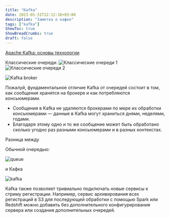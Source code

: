 ```yaml
---
title: "Kafka"
date: 2023-05-31T22:12:18+03:00
description: "Заметка о кафке"
tags: ["kafka"]
ShowToc: true
ShowBreadCrumbs: true
draft: false
---
```


[Apache Kafka: основы технологии](https://habr.com/ru/companies/southbridge/articles/550934/)

Классические очереди:
![Классические очереди 1](https://habrastorage.org/webt/um/l8/-c/uml8-cneukvlbvcimxol6uy_8ee.jpeg)
![Классические очереди 2](https://habrastorage.org/webt/i_/co/3e/i_co3euuq_ri0r87blpae9e4teg.jpeg)

![Kafka broker](https://habrastorage.org/webt/ev/eq/et/eveqetc3tgpfccvfekyr2unfn1k.jpeg)

Пожалуй, фундаментальное отличие Kafka от очередей состоит в том, как сообщения хранятся на брокере и как потребляются консьюмерами.

- Сообщения в Kafka не удаляются брокерами по мере их обработки консьюмерами — данные в Kafka могут храниться днями, неделями, годами.
- Благодаря этому одно и то же сообщение может быть обработано сколько угодно раз разными консьюмерами и в разных контекстах.

Разница между

Обычной очередью:

![queue](https://habrastorage.org/webt/1i/tb/gt/1itbgtywt3myln8idhjsaxk4gam.jpeg)

и Кафка

![kafka](https://habrastorage.org/webt/1m/tr/bb/1mtrbbxjbpilpcm2zilh8blz5t8.jpeg)

Kafka также позволяет тривиально подключать новые сервисы к стриму регистрации. Например, сервис архивирования всех регистраций в S3 для последующей обработки с помощью Spark или Redshift можно добавить без дополнительного конфигурирования сервера или создания дополнительных очередей.
